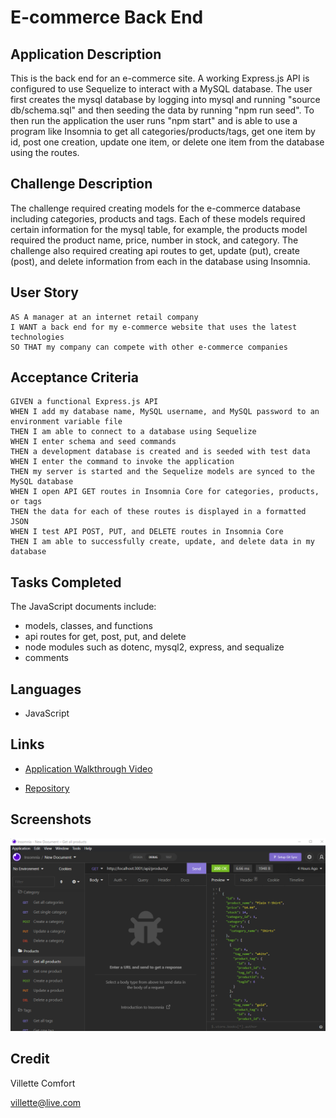 # E-commerce Back End

## Application Description
This is the back end for an e-commerce site. A working Express.js API is configured to use Sequelize to interact with a MySQL database. The user first creates the mysql database by logging into mysql and running "source db/schema.sql" and then seeding the data by running "npm run seed". To then run the application the user runs "npm start" and is able to use a program like Insomnia to get all categories/products/tags, get one item by id, post one creation, update one item, or delete one item from the database using the routes.  

## Challenge Description
The challenge required creating models for the e-commerce database including categories, products and tags. Each of these models required certain information for the mysql table, for example, the products model required the product name, price, number in stock, and category. The challenge also required creating api routes to get, update (put), create (post), and delete information from each in the database using Insomnia.

## User Story

```
AS A manager at an internet retail company
I WANT a back end for my e-commerce website that uses the latest technologies
SO THAT my company can compete with other e-commerce companies
```

## Acceptance Criteria

```
GIVEN a functional Express.js API
WHEN I add my database name, MySQL username, and MySQL password to an environment variable file
THEN I am able to connect to a database using Sequelize
WHEN I enter schema and seed commands
THEN a development database is created and is seeded with test data
WHEN I enter the command to invoke the application
THEN my server is started and the Sequelize models are synced to the MySQL database
WHEN I open API GET routes in Insomnia Core for categories, products, or tags
THEN the data for each of these routes is displayed in a formatted JSON
WHEN I test API POST, PUT, and DELETE routes in Insomnia Core
THEN I am able to successfully create, update, and delete data in my database
```

## Tasks Completed
The JavaScript documents include:
* models, classes, and functions
* api routes for get, post, put, and delete
* node modules such as dotenc, mysql2, express, and sequalize
* comments


## Languages
- JavaScript


## Links
* [Application Walkthrough Video](https://drive.google.com/file/d/1IDJIRiFsONphgKkVpegD140XxCOyzprc/view)

* [Repository](https://github.com/villettec/M13C-E-commerce_Back_End)

## Screenshots
![image](./assets/images/readme-screenshot.png)

## Credit
Villette Comfort

villette@live.com